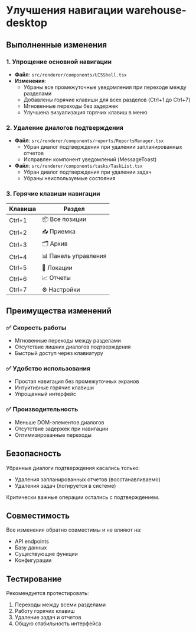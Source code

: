 # Улучшения навигации warehouse-desktop

## Выполненные изменения

### 1. Упрощение основной навигации
- **Файл**: `src/renderer/components/UI5Shell.tsx`
- **Изменения**:
  - Убраны все промежуточные уведомления при переходе между разделами
  - Добавлены горячие клавиши для всех разделов (Ctrl+1 до Ctrl+7)
  - Мгновенные переходы без задержек
  - Улучшена визуализация горячих клавиш в меню

### 2. Удаление диалогов подтверждения
- **Файл**: `src/renderer/components/reports/ReportsManager.tsx`
  - Убран диалог подтверждения при удалении запланированных отчетов
  - Исправлен компонент уведомлений (MessageToast)
- **Файл**: `src/renderer/components/tasks/TaskList.tsx`
  - Убран диалог подтверждения при удалении задач
  - Убраны неиспользуемые состояния

### 3. Горячие клавиши навигации
| Клавиша | Раздел |
|---------|--------|
| Ctrl+1 | 📦 Все позиции |
| Ctrl+2 | 📥 Приемка |
| Ctrl+3 | 🗂️ Архив |
| Ctrl+4 | 📊 Панель управления |
| Ctrl+5 | 📍 Локации |
| Ctrl+6 | 📈 Отчеты |
| Ctrl+7 | ⚙️ Настройки |

## Преимущества изменений

### ✅ Скорость работы
- Мгновенные переходы между разделами
- Отсутствие лишних диалогов подтверждения
- Быстрый доступ через клавиатуру

### ✅ Удобство использования
- Простая навигация без промежуточных экранов
- Интуитивные горячие клавиши
- Упрощенный интерфейс

### ✅ Производительность
- Меньше DOM-элементов диалогов
- Отсутствие задержек при навигации
- Оптимизированные переходы

## Безопасность

Убранные диалоги подтверждения касались только:
- Удаления запланированных отчетов (восстанавливаемо)
- Удаления задач (логируется в системе)

Критически важные операции остались с подтверждением.

## Совместимость

Все изменения обратно совместимы и не влияют на:
- API endpoints
- Базу данных  
- Существующие функции
- Конфигурации

## Тестирование

Рекомендуется протестировать:
1. Переходы между всеми разделами
2. Работу горячих клавиш
3. Удаление задач и отчетов
4. Общую стабильность интерфейса 